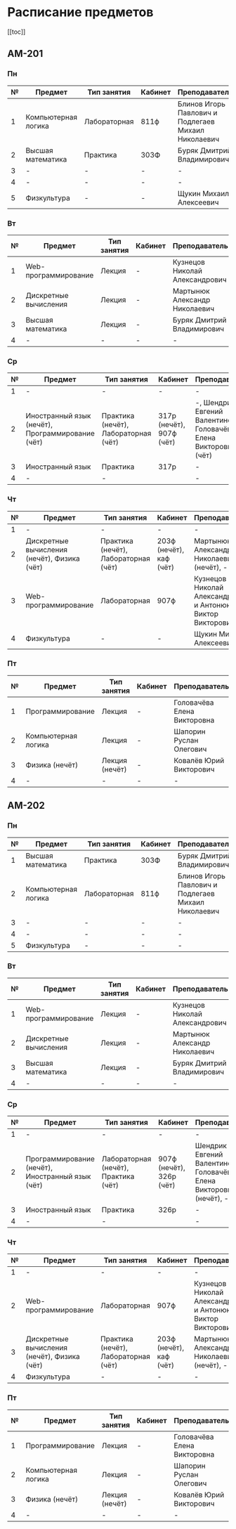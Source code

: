 # Расписание предметов

[[toc]]

## AM-201

### Пн

| № | Предмет             | Тип занятия  | Кабинет | Преподаватель                                       |
| - | ------------------- | -------------| ------- | --------------------------------------------------- |
| 1 | Компьютерная логика | Лабораторная | 811ф    | Блинов Игорь Павлович и Подлегаев Михаил Николаевич |
| 2 | Высшая математика   | Практика     | 303Ф    | Буряк Дмитрий Владимирович                          |
| 3 | -                   | -            | -       | -                                                   |
| 4 | -                   | -            | -       | -                                                   |
| 5 | Физкультура         | -            | -       | Щукин Михаил Алексеевич                             |

### Вт

| № | Предмет               | Тип занятия | Кабинет | Преподаватель                  |
| - | --------------------- | ----------- | ------- | ------------------------------ |
| 1 | Web-программирование  | Лекция      | -       | Кузнецов Николай Александрович |
| 2 | Дискретные вычисления | Лекция      | -       | Мартынюк Александр Николаевич  |
| 3 | Высшая математика     | Лекция      | -       | Буряк Дмитрий Владимирович     |
| 4 | -                     | -           | -       | -                              |

### Ср

| № | Предмет                                          | Тип занятия                          | Кабинет                  | Преподаватель                                                         |
| - | ------------------------------------------------ | ------------------------------------ | ------------------------ | --------------------------------------------------------------------- |
| 1 | -                                                | -                                    | -                        | -                                                                     |
| 2 | Иностранный язык (нечёт), Программирование (чёт) | Практика (нечёт), Лабораторная (чёт) | 317р (нечёт), 907ф (чёт) | -, Шендрик Евгений Валентинович и Головачёва Елена Викторовна (чёт)   |
| 3 | Иностранный язык                                 | Практика                             | 317р                     | -                                                                     |
| 4 | -                                                | -                                    |                          | -                                                                     |

### Чт

| № | Предмет                                     | Тип занятия                          | Кабинет                 | Преподаватель                                              |
| - | ------------------------------------------- | ------------------------------------ | ----------------------- | ---------------------------------------------------------- |
| 1 | -                                           | -                                    | -                       | -                                                          |
| 2 | Дискретные вычисления (нечёт), Физика (чёт) | Практика (нечёт), Лабораторная (чёт) | 203ф (нечёт), каф (чёт) | Мартынюк Александр Николаевич (нечёт), -                   |
| 3 | Web-программирование                        | Лабораторная                         | 907ф                    | Кузнецов Николай Александрович и Антонюк Виктор Викторович |
| 4 | Физкультура                                 | -                                    | -                       | Щукин Михаил Алексеевич                                    |

### Пт

| № | Предмет             | Тип занятия    | Кабинет | Преподаватель               |
| - | ------------------- | -------------- | ------- | --------------------------- |
| 1 | Программирование    | Лекция         | -       | Головачёва Елена Викторовна |
| 2 | Компьютерная логика | Лекция         | -       | Шапорин Руслан Олегович     |
| 3 | Физика (нечёт)      | Лекция (нечёт) | -       | Ковалёв Юрий Викторович     |
| 4 | -                   | -              | -       | -                           |

## AM-202

### Пн

| № | Предмет             | Тип занятия  | Кабинет | Преподаватель                                       |
| - | ------------------- | -------------| ------- | --------------------------------------------------- |
| 1 | Высшая математика   | Практика     | 303Ф    | Буряк Дмитрий Владимирович                          |
| 2 | Компьютерная логика | Лабораторная | 811ф    | Блинов Игорь Павлович и Подлегаев Михаил Николаевич |
| 3 | -                   | -            | -       | -                                                   |
| 4 | -                   | -            | -       | -                                                   |
| 5 | Физкультура         | -            | -       | -                             |

### Вт

| № | Предмет               | Тип занятия | Кабинет | Преподаватель                  |
| - | --------------------- | ----------- | ------- | ------------------------------ |
| 1 | Web-программирование  | Лекция      | -       | Кузнецов Николай Александрович |
| 2 | Дискретные вычисления | Лекция      | -       | Мартынюк Александр Николаевич  |
| 3 | Высшая математика     | Лекция      | -       | Буряк Дмитрий Владимирович     |
| 4 | -                     | -           | -       | -                              |

### Ср

| № | Предмет                                          | Тип занятия                          | Кабинет                  | Преподаватель                                                         |
| - | ------------------------------------------------ | ------------------------------------ | ------------------------ | --------------------------------------------------------------------- |
| 1 | -                                                | -                                    | -                        | -                                                                     |
| 2 | Программирование (нечёт), Иностранный язык (чёт) | Лабораторная (нечёт), Практика (чёт) | 907ф (нечёт), 326р (чёт) | Шендрик Евгений Валентинович и Головачёва Елена Викторовна (нечёт), - |
| 3 | Иностранный язык                                 | Практика                             | 326р                     | -                                                                     |
| 4 | -                                                | -                                    |                          | -                                                                     |

### Чт

| № | Предмет                                     | Тип занятия                          | Кабинет                 | Преподаватель                                              |
| - | ------------------------------------------- | ------------------------------------ | ----------------------- | ---------------------------------------------------------- |
| 1 | -                                           | -                                    | -                       | -                                                          |
| 2 | Web-программирование                        | Лабораторная                         | 907ф                    | Кузнецов Николай Александрович и Антонюк Виктор Викторович |
| 3 | Дискретные вычисления (нечёт), Физика (чёт) | Практика (нечёт), Лабораторная (чёт) | 203ф (нечёт), каф (чёт) | Мартынюк Александр Николаевич (нечёт), -                   |
| 4 | Физкультура                                 | -                                    | -                       | -                                                          |

### Пт

| № | Предмет             | Тип занятия    | Кабинет | Преподаватель               |
| - | ------------------- | -------------- | ------- | --------------------------- |
| 1 | Программирование    | Лекция         | -       | Головачёва Елена Викторовна |
| 2 | Компьютерная логика | Лекция         | -       | Шапорин Руслан Олегович     |
| 3 | Физика (нечёт)      | Лекция (нечёт) | -       | Ковалёв Юрий Викторович     |
| 4 | -                   | -              | -       | -                           |